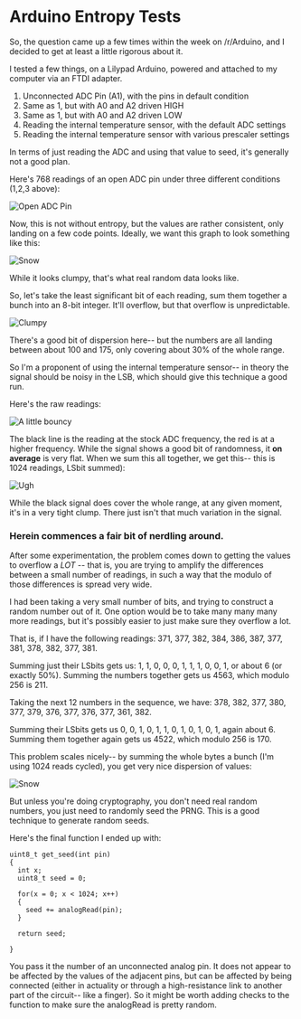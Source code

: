 # Arduino Entropy Tests

So, the question came up a few times within the week on /r/Arduino, and I decided to get at least a little rigorous about it.

I tested a few things, on a Lilypad Arduino, powered and attached to my computer via an FTDI adapter.

1. Unconnected ADC Pin (A1), with the pins in default condition
2. Same as 1, but with A0 and A2 driven HIGH
3. Same as 1, but with A0 and A2 driven LOW
4. Reading the internal temperature sensor, with the default ADC settings
5. Reading the internal temperature sensor with various prescaler settings

In terms of just reading the ADC and using that value to seed, it's generally not a good plan.

Here's 768 readings of an open ADC pin under three different conditions (1,2,3 above):

![Open ADC Pin](http://imgur.com/VuRICgO.png)

Now, this is not without entropy, but the values are rather consistent, only landing on a few code points.   Ideally, we want this graph to look something like this:

![Snow](http://imgur.com/TIe4b1d.png)

While it looks clumpy, that's what real random data looks like.

So, let's take the least significant bit of each reading, sum them together a bunch into an 8-bit integer.  It'll overflow, but that overflow is unpredictable.   

![Clumpy](http://imgur.com/AHFNd3A.png)

There's a good bit of dispersion here-- but the numbers are all landing between about 100 and 175, only covering about 30% of the whole range.   

So I'm a proponent of using the internal temperature sensor-- in theory the signal should be noisy in the LSB, which should give this technique a good run.

Here's the raw readings:

![A little bouncy](http://imgur.com/Sq62QTu.png)

The black line is the reading at the stock ADC frequency, the red is at a higher frequency.    While the signal shows a good bit of randomness, it **on average** is very flat.   When we sum this all together, we get this-- this is 1024 readings, LSbit summed):

![Ugh](http://imgur.com/Yhj3Oum.png)

While the black signal does cover the whole range, at any given moment, it's in a very tight clump.   There just isn't that much variation in the signal.  

### Herein commences a fair bit of nerdling around.

After some experimentation, the problem comes down to getting the values to overflow a *LOT* -- that is, you are trying to amplify the differences between a small number of readings, in such a way that the modulo of those differences is spread very wide.  

I had been taking a very small number of bits, and trying to construct a random number out of it.   One option would be to take many many many more readings, but it's possibly easier to just make sure they overflow a lot.   

That is, if I have the following readings: 371, 377, 382, 384, 386, 387, 377, 381, 378, 382, 377, 381.   

Summing just their LSbits gets us: 1, 1, 0, 0, 0, 1, 1, 1, 0, 0, 1, or about 6 (or exactly 50%).  Summing the numbers together gets us 4563, which modulo 256 is 211.   

Taking the next 12 numbers in the sequence, we have: 378, 382, 377, 380, 377, 379, 376, 377, 376, 377, 361, 382.

Summing their LSbits gets us 0, 0, 1, 0, 1, 1, 0, 1, 0, 1, 0, 1, again about 6. Summing them together again gets us 4522, which modulo 256 is 170.   

This problem scales nicely-- by summing the whole bytes a bunch (I'm using 1024 reads cycled), you get very nice dispersion of values:

![Snow](http://imgur.com/TIe4b1d.png)

But unless you're doing cryptography, you don't need real random numbers, you just need to randomly seed the PRNG.  This is a good technique to generate random seeds.

Here's the final function I ended up with:

    uint8_t get_seed(int pin)
    {
      int x;
      uint8_t seed = 0;

      for(x = 0; x < 1024; x++)
      {
        seed += analogRead(pin);
      }

      return seed;

    }

You pass it the number of an unconnected analog pin.    It does not appear to be affected by the values of the adjacent pins, but can be affected by being connected (either in actuality or through a high-resistance link to another part of the circuit-- like a finger).   So it might be worth adding checks to the function to make sure the analogRead is pretty random.
